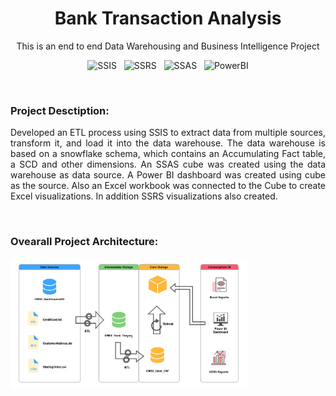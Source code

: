 <div align="center">
  
  # Bank Transaction Analysis
  This is an end to end Data Warehousing and Business Intelligence Project
    
  ![SSIS](https://img.shields.io/badge/SSIS-CC2927?style=flat)
  &nbsp;
  ![SSRS](https://img.shields.io/badge/SSRS-DF3900?style=flat)
  &nbsp;
  ![SSAS](https://img.shields.io/badge/SSAS-0C6CBD?style=flat)
  &nbsp;
  ![PowerBI](https://img.shields.io/badge/PowerBI-F2C811?style=flat)
  
</div>

<br>

<div>
  
  ### Project Desctiption:
  
  <p style="text-align:justify;">
  Developed an ETL process using SSIS to extract data from multiple sources, transform it, and load it into the data warehouse. The data warehouse is based on a snowflake      schema, which contains an Accumulating Fact table, a SCD and other dimensions. An SSAS cube was created using the data warehouse as data source. A Power BI dashboard was created using cube as the source. Also an Excel workbook was connected to the Cube to create Excel visualizations. In addition SSRS visualizations also created.
  </p>
  
  <br>
  
  ### Ovearall Project Architecture:
  
  <img  width="75%" src="/Diagrams/architecture.png">
</div>
